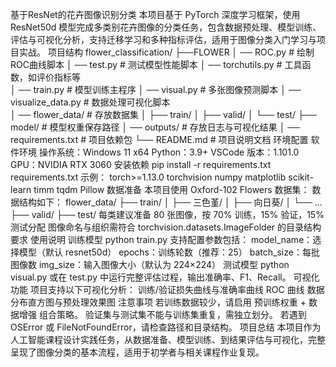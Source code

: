 基于ResNet的花卉图像识别分类
本项目基于 PyTorch 深度学习框架，使用 ResNet50d 模型完成多类别花卉图像的分类任务，包含数据预处理、模型训练、评估与可视化分析，支持迁移学习和多种指标评估，适用于图像分类入门学习与项目实战。
项目结构
flower_classification/
├──FLOWER
│ 	── ROC.py              # 绘制ROC曲线脚本
│ 	── test.py               # 测试模型性能脚本
│ 	── torchutils.py          # 工具函数，如评价指标等  
│ 	── train.py               # 模型训练主程序
│ 	── visual.py             # 多张图像预测脚本
│ 	── visualize_data.py     # 数据处理可视化脚本     
│ 	── flower_data/          # 存放数据集
│       	 ├── train/
│       	 ├── valid/
│      	 └── test/
├── model/                  # 模型权重保存路径
│  ── outputs/               # 存放日志与可视化结果
│	── requirements.txt         # 项目依赖包
└── README.md             # 项目说明文档
环境配置
软件环境
操作系统：Windows 11 x64
Python：3.9+
VSCode 版本：1.101.0
GPU：NVIDIA RTX 3060
安装依赖
pip install -r requirements.txt
requirements.txt 示例：
torch>=1.13.0
torchvision
numpy
matplotlib
scikit-learn
timm
tqdm
Pillow
数据准备
本项目使用 Oxford-102 Flowers 数据集：
数据结构如下：
flower_data/
├── train/
│   ├── 三色堇/
│   ├── 向日葵/
│   └── ...
├── valid/
├── test/
每类建议准备 80 张图像，按 70% 训练，15% 验证，15% 测试分配
图像命名与组织需符合 torchvision.datasets.ImageFolder 的目录结构要求
使用说明
训练模型
python train.py
支持配置参数包括：
model_name：选择模型（默认 resnet50d）
epochs：训练轮数（推荐：25）
batch_size：每批图像数
img_size：输入图像大小（默认为 224×224）
测试模型
python visual.py
或在 test.py 中运行完整评估过程，输出准确率、F1、Recall。
可视化功能
项目支持以下可视化分析：
训练/验证损失曲线与准确率曲线
ROC 曲线
数据分布直方图与预处理效果图
注意事项
若训练数据较少，请启用 预训练权重 + 数据增强 组合策略。
验证集与测试集不能与训练集重复，需独立划分。
若遇到 OSError 或 FileNotFoundError，请检查路径和目录结构。
项目总结
本项目作为人工智能课程设计实践任务，从数据准备、模型训练、到结果评估与可视化，完整呈现了图像分类的基本流程，适用于初学者与相关课程作业复现。
